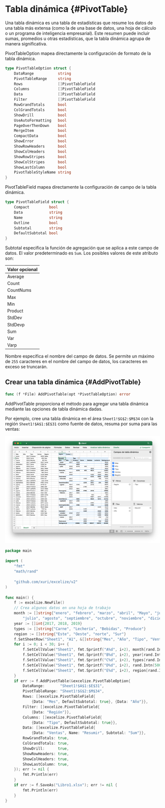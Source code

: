 # Tabla dinámica {#PivotTable}

Una tabla dinámica es una tabla de estadísticas que resume los datos de una tabla más extensa (como la de una base de datos, una hoja de cálculo o un programa de inteligencia empresarial). Este resumen puede incluir sumas, promedios u otras estadísticas, que la tabla dinámica agrupa de manera significativa.

PivotTableOption mapea directamente la configuración de formato de la tabla dinámica.

```go
type PivotTableOption struct {
    DataRange           string
    PivotTableRange     string
    Rows                []PivotTableField
    Columns             []PivotTableField
    Data                []PivotTableField
    Filter              []PivotTableField
    RowGrandTotals      bool
    ColGrandTotals      bool
    ShowDrill           bool
    UseAutoFormatting   bool
    PageOverThenDown    bool
    MergeItem           bool
    CompactData         bool
    ShowError           bool
    ShowRowHeaders      bool
    ShowColHeaders      bool
    ShowRowStripes      bool
    ShowColStripes      bool
    ShowLastColumn      bool
    PivotTableStyleName string
}
```

PivotTableField mapea directamente la configuración de campo de la tabla dinámica.

```go
type PivotTableField struct {
    Compact         bool
    Data            string
    Name            string
    Outline         bool
    Subtotal        string
    DefaultSubtotal bool
}
```

Subtotal especifica la función de agregación que se aplica a este campo de datos. El valor predeterminado es `Sum`. Los posibles valores de este atributo son:

|Valor opcional|
|---|
|Average|
|Count|
|CountNums|
|Max|
|Min|
|Product|
|StdDev|
|StdDevp|
|Sum|
|Var|
|Varp|

Nombre especifica el nombre del campo de datos. Se permite un máximo de `255` caracteres en el nombre del campo de datos, los caracteres en exceso se truncarán.

## Crear una tabla dinámica {#AddPivotTable}

```go
func (f *File) AddPivotTable(opt *PivotTableOption) error
```

AddPivotTable proporciona el método para agregar una tabla dinámica mediante las opciones de tabla dinámica dadas.

Por ejemplo, cree una tabla dinámica en el área `Sheet1!$G$2:$M$34` con la región `Sheet1!$A$1:$E$31` como fuente de datos, resuma por suma para las ventas:

<p align="center"><img width="1150" src="./images/pivot_table_01.png" alt="crear una tabla dinámica con excelize usando Go"></p>

```go
package main

import (
    "fmt"
    "math/rand"

    "github.com/xuri/excelize/v2"
)

func main() {
    f := excelize.NewFile()
    // Crea algunos datos en una hoja de trabajo
    month := []string{"enero", "febrero", "marzo", "abril", "Mayo", "junio",
        "julio", "agosto", "septiembre", "octubre", "noviembre", "diciembre"}
    year := []int{2017, 2018, 2019}
    types := []string{"Carne", "Lechería", "Bebidas", "Produce"}
    region := []string{"Este", "Oeste", "norte", "Sur"}
    f.SetSheetRow("Sheet1", "A1", &[]string{"Mes", "Año", "Tipo", "Ventas", "Región"})
    for i := 0; i < 30; i++ {
        f.SetCellValue("Sheet1", fmt.Sprintf("A%d", i+2), month[rand.Intn(12)])
        f.SetCellValue("Sheet1", fmt.Sprintf("B%d", i+2), year[rand.Intn(3)])
        f.SetCellValue("Sheet1", fmt.Sprintf("C%d", i+2), types[rand.Intn(4)])
        f.SetCellValue("Sheet1", fmt.Sprintf("D%d", i+2), rand.Intn(5000))
        f.SetCellValue("Sheet1", fmt.Sprintf("E%d", i+2), region[rand.Intn(4)])
    }
    if err := f.AddPivotTable(&excelize.PivotTableOption{
        DataRange:       "Sheet1!$A$1:$E$31",
        PivotTableRange: "Sheet1!$G$2:$M$34",
        Rows: []excelize.PivotTableField{
            {Data: "Mes", DefaultSubtotal: true}, {Data: "Año"}},
        Filter: []excelize.PivotTableField{
            {Data: "Región"}},
        Columns: []excelize.PivotTableField{
            {Data: "Tipo", DefaultSubtotal: true}},
        Data: []excelize.PivotTableField{
            {Data: "Ventas", Name: "Resumir", Subtotal: "Sum"}},
        RowGrandTotals: true,
        ColGrandTotals: true,
        ShowDrill:      true,
        ShowRowHeaders: true,
        ShowColHeaders: true,
        ShowLastColumn: true,
    }); err != nil {
        fmt.Println(err)
    }
    if err := f.SaveAs("Libro1.xlsx"); err != nil {
        fmt.Println(err)
    }
}
```
